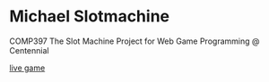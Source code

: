 
# Michael Slotmachine

COMP397 The Slot Machine Project for Web Game Programming @ Centennial

[live game]

[Live game]: <http://michaelslotmachine.azurewebsites.net>
